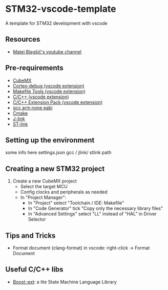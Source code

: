# STM32-vscode-template
A template for STM32 development with vscode

## Resources
 - [Matej Blagšič's youtube channel](https://www.youtube.com/watch?v=FkqQpBqkSns)

## Pre-requirements
  - [CubeMX](https://www.st.com/en/development-tools/stm32cubemx.html)
  - [Cortex-debug (vscode extension)](https://github.com/Marus/cortex-debug)
  - [Makefile Tools (vscode extension)](https://github.com/microsoft/vscode-makefile-tools)
  - [C/C++ (vscode extension)](https://marketplace.visualstudio.com/items?itemName=ms-vscode.cpptools) 
  - [C/C++ Extension Pack (vscode extension)](https://marketplace.visualstudio.com/items?itemName=ms-vscode.cpptools-extension-pack) 
  - [gcc arm none eabi](https://developer.arm.com/downloads/-/gnu-rm)
  - [Cmake](https://cmake.org/)
  - [J-link](https://www.segger.com/downloads/jlink/)
  - [ST-link](https://github.com/stlink-org/stlink)


## Setting up the environment
  some info here 
  settings.json gcc / jlink/ stlink path 


## Creating a new STM32 project
  1. Create a new CubeMX project 
      - Select the target MCU
      - Config clocks and peripherals as needed
      - In "Project Manager":
        - In "Project" select "Toolchain / IDE: Makefile"
        - In "Code Generator" tick "Copy only the necessary library files" 
        - In "Advanced Settings" select "LL" instead of "HAL" in Driver Selector


## Tips and Tricks
  - Format document (clang-format) in vscode: right-click -> Format Document


## Useful C/C++ libs
  - [Boost::ext](https://boost-ext.github.io/sml/index.html): a lite State Machine Language Library